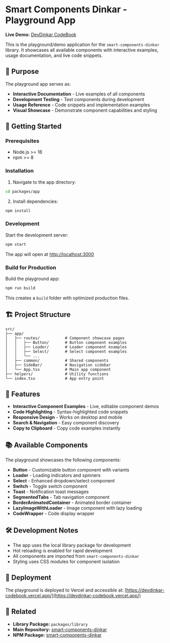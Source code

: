 # Smart Components Dinkar - Playground App

<p>
  <strong>Live Demo:</strong>
  <a href="https://devdinkar-codebook.vercel.app/" target="_blank" rel="noopener noreferrer">
    DevDinkar CodeBook
  </a>
</p>

This is the playground/demo application for the `smart-components-dinkar` library. It showcases all available components with interactive examples, usage documentation, and live code snippets.

## 🎯 Purpose

The playground app serves as:

- **Interactive Documentation** - Live examples of all components
- **Development Testing** - Test components during development
- **Usage Reference** - Code snippets and implementation examples
- **Visual Showcase** - Demonstrate component capabilities and styling

## 🚀 Getting Started

### Prerequisites

- Node.js >= 16
- npm >= 8

### Installation

1. Navigate to the app directory:

```bash
cd packages/app
```

2. Install dependencies:

```bash
npm install
```

### Development

Start the development server:

```bash
npm start
```

The app will open at [http://localhost:3000](http://localhost:3000)

### Build for Production

Build the playground app:

```bash
npm run build
```

This creates a `build` folder with optimized production files.

## 🏗️ Project Structure

```
src/
├── app/
│   ├── routes/           # Component showcase pages
│   │   ├── Button/       # Button component examples
│   │   ├── Loader/       # Loader component examples
│   │   ├── Select/       # Select component examples
│   │   └── ...
│   ├── common/           # Shared components
│   ├── SideBar/          # Navigation sidebar
│   └── App.tsx           # Main app component
├── helpers/              # Utility functions
└── index.tsx             # App entry point
```

## 🔧 Features

- **Interactive Component Examples** - Live, editable component demos
- **Code Highlighting** - Syntax-highlighted code snippets
- **Responsive Design** - Works on desktop and mobile
- **Search & Navigation** - Easy component discovery
- **Copy to Clipboard** - Copy code examples instantly

## 📚 Available Components

The playground showcases the following components:

- **Button** - Customizable button component with variants
- **Loader** - Loading indicators and spinners
- **Select** - Enhanced dropdown/select component
- **Switch** - Toggle switch component
- **Toast** - Notification toast messages
- **SegmentedTabs** - Tab navigation component
- **BorderAnimatedContainer** - Animated border container
- **LazyImageWithLoader** - Image component with lazy loading
- **CodeWrapper** - Code display wrapper

## 🛠️ Development Notes

- The app uses the local library package for development
- Hot reloading is enabled for rapid development
- All components are imported from `smart-components-dinkar`
- Styling uses CSS modules for component isolation

## 📱 Deployment

The playground is deployed to Vercel and accessible at:
[https://devdinkar-codebook.vercel.app/](https://devdinkar-codebook.vercel.app/)

## 🔗 Related

- **Library Package:** `packages/library`
- **Main Repository:** [smart-components-dinkar](https://github.com/aakashdinkarh/smart-components-dinkar)
- **NPM Package:** [smart-components-dinkar](https://www.npmjs.com/package/smart-components-dinkar)
